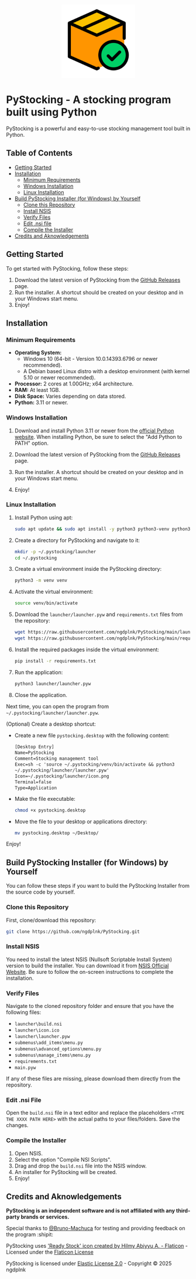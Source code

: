 <p align="center">
  <img src="https://raw.githubusercontent.com/ngdplnk/PyStocking/main/launcher/icon.png" alt="PyStocking Icon" width="200" />
</p>

# PyStocking - A stocking program built using Python

PyStocking is a powerful and easy-to-use stocking management tool built in Python.

## Table of Contents
- [Getting Started](#getting-started)
- [Installation](#installation)
  - [Minimum Requirements](#minimum-requirements)
  - [Windows Installation](#windows-installation)
  - [Linux Installation](#linux-installation)
- [Build PyStocking Installer (for Windows) by Yourself](#build-pystocking-installer-for-windows-by-yourself)
  - [Clone this Repository](#clone-this-repository)
  - [Install NSIS](#install-nsis)
  - [Verify Files](#verify-files)
  - [Edit .nsi file](#edit-nsi-file)
  - [Compile the Installer](#compile-the-installer)
- [Credits and Aknowledgements](#credits-and-aknowledgements)

## Getting Started
To get started with PyStocking, follow these steps:

1. Download the latest version of PyStocking from the [GitHub Releases](https://github.com/ngdplnk/PyStocking/releases/latest) page.
2. Run the installer. A shortcut should be created on your desktop and in your Windows start menu.
3. Enjoy!

## Installation  
### Minimum Requirements  
- **Operating System:**  
  - Windows 10 (64-bit - Version 10.0.14393.6796 or newer recommended).  
  - A Debian based Linux distro with a desktop environment (with kernel 5.10 or newer recommended).  
- **Processor:** 2 cores at 1.00GHz; x64 architecture.  
- **RAM:** At least 1GB.  
- **Disk Space:** Varies depending on data stored.  
- **Python:** 3.11 or newer.  

### Windows Installation
1. Download and install Python 3.11 or newer from the [official Python website](https://www.python.org/downloads/). When installing Python, be sure to select the "Add Python to PATH" option.

2. Download the latest version of PyStocking from the [GitHub Releases](https://github.com/ngdplnk/PyStocking/releases/latest) page.

3. Run the installer. A shortcut should be created on your desktop and in your Windows start menu.

4. Enjoy!

### Linux Installation
1. Install Python using apt:
    ```bash
    sudo apt update && sudo apt install -y python3 python3-venv python3-pip
    ```
2. Create a directory for PyStocking and navigate to it:
    ```bash
    mkdir -p ~/.pystocking/launcher
    cd ~/.pystocking
    ```
3. Create a virtual environment inside the PyStocking directory:
    ```bash
    python3 -m venv venv
    ```
4. Activate the virtual environment:
    ```bash
    source venv/bin/activate
    ```
5. Download the `launcher/launcher.pyw` and `requirements.txt` files from the repository:
    ```bash
    wget https://raw.githubusercontent.com/ngdplnk/PyStocking/main/launcher/launcher.pyw -P launcher/
    wget https://raw.githubusercontent.com/ngdplnk/PyStocking/main/requirements.txt
    ```
6. Install the required packages inside the virtual environment:
    ```bash
    pip install -r requirements.txt
    ```
7. Run the application:
    ```bash
    python3 launcher/launcher.pyw
    ```
8. Close the application.

Next time, you can open the program from `~/.pystocking/launcher/launcher.pyw`.

(Optional) Create a desktop shortcut:
- Create a new file `pystocking.desktop` with the following content:
    ```desktop
    [Desktop Entry]
    Name=PyStocking
    Comment=Stocking management tool
    Exec=sh -c 'source ~/.pystocking/venv/bin/activate && python3 ~/.pystocking/launcher/launcher.pyw'
    Icon=~/.pystocking/launcher/icon.png
    Terminal=false
    Type=Application
    ```
- Make the file executable:
    ```bash
    chmod +x pystocking.desktop
    ```
- Move the file to your desktop or applications directory:
    ```bash
    mv pystocking.desktop ~/Desktop/
    ```

Enjoy!

## Build PyStocking Installer (for Windows) by Yourself

You can follow these steps if you want to build the PyStocking Installer from the source code by yourself.

### Clone this Repository

First, clone/download this repository:

```bash
git clone https://github.com/ngdplnk/PyStocking.git
```

### Install NSIS

You need to install the latest NSIS (Nullsoft Scriptable Install System) version to build the installer. You can download it from [NSIS Official Website](https://nsis.sourceforge.io/Download). Be sure to follow the on-screen instructions to complete the installation.

### Verify Files

Navigate to the cloned repository folder and ensure that you have the following files:

- `launcher\build.nsi`
- `launcher\icon.ico`
- `launcher\launcher.pyw`
- `submenus\add_items\menu.py`
- `submenus\advanced_options\menu.py`
- `submenus\manage_items\menu.py`
- `requirements.txt`
- `main.pyw`

If any of these files are missing, please download them directly from the repository.

### Edit .nsi File

Open the `build.nsi` file in a text editor and replace the placeholders `<TYPE THE XXXX PATH HERE>` with the actual paths to your files/folders. Save the changes.

### Compile the Installer

1. Open NSIS.
2. Select the option "Compile NSI Scripts".
3. Drag and drop the `build.nsi` file into the NSIS window.
4. An installer for PyStocking will be created.
5. Enjoy!

## Credits and Aknowledgements

**PyStocking is an independent software and is not affiliated with any third-party brands or services.**

Special thanks to [@Bruno-Machuca](https://github.com/Bruno-Machuca) for testing and providing feedback on the program :shipit:

PyStocking uses <a href="https://www.flaticon.com/free-icons/stock" title="'Stock' Icons on Flaticon">'Ready Stock' icon created by Hilmy Abiyyu A. - Flaticon</a> - Licensed under the [Flaticon License](https://www.flaticon.com/legal#nav-flaticon-agreement)

PyStocking is licensed under [Elastic License 2.0](https://github.com/ngdplnk/PyStocking/blob/main/LICENSE) - Copyright © 2025 ngdplnk